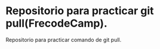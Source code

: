 # Repositorio para practicar git pull(FrecodeCamp).
Repositorio para practicar comando de git pull.
